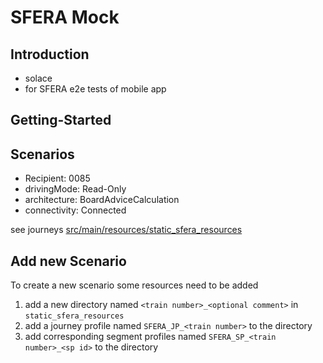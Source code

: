 # SFERA Mock

## Introduction
- solace
- for SFERA e2e tests of mobile app

## Getting-Started


## Scenarios

- Recipient: 0085
- drivingMode: Read-Only
- architecture: BoardAdviceCalculation
- connectivity: Connected

see journeys [src/main/resources/static_sfera_resources](src/main/resources/static_sfera_resources)

## Add new Scenario
To create a new scenario some resources need to be added  
1. add a new directory named `<train number>_<optional comment>` in `static_sfera_resources`
2. add a journey profile named `SFERA_JP_<train number>` to the directory
2. add corresponding segment profiles named `SFERA_SP_<train number>_<sp id>` to the directory


